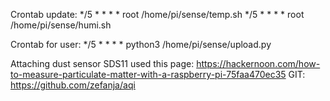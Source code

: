 Crontab update:
*/5 * * * * root /home/pi/sense/temp.sh
*/5 * * * * root /home/pi/sense/humi.sh


Crontab for user:
*/5 * * * * python3 /home/pi/sense/upload.py


Attaching dust sensor SDS11
used this page: https://hackernoon.com/how-to-measure-particulate-matter-with-a-raspberry-pi-75faa470ec35
GIT: https://github.com/zefanja/aqi
